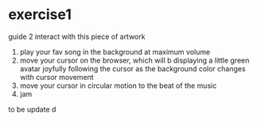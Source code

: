 # exercise1

guide 2 interact with this piece of artwork

1. play your fav song in the background at maximum volume
2. move your cursor on the browser, which will b displaying a little green avatar joyfully following the cursor as the background color changes with cursor movement
3. move your cursor in circular motion to the beat of the music
4. jam 

to be update d
